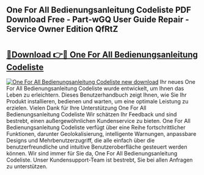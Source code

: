 ## One For All Bedienungsanleitung Codeliste PDF Download Free - Part-wGQ User Guide Repair - Service Owner Edition QfRtZ

# <h2><a href="http://df5ark.blite.top/?on=One+For+All+Bedienungsanleitung+Codeliste">🔗Download 👉🔴 One For All Bedienungsanleitung Codeliste</a></h2>

[![One For All Bedienungsanleitung Codeliste new download](https://i.imgur.com/lujVjoI.png)](http://df5ark.blite.top/?on=One+For+All+Bedienungsanleitung+Codeliste)
Ihr neues One For All Bedienungsanleitung Codeliste wurde entwickelt, um Ihnen das Leben zu erleichtern. Dieses Benutzerhandbuch zeigt Ihnen, wie Sie Ihr Produkt installieren, bedienen und warten, um eine optimale Leistung zu erzielen. Vielen Dank für Ihre Unterstützung One For All Bedienungsanleitung Codeliste Wir schätzen Ihr Feedback und sind bestrebt, einen außergewöhnlichen Kundenservice zu bieten. One For All Bedienungsanleitung Codeliste verfügt über eine Reihe fortschrittlicher Funktionen, darunter Geolokalisierung, intelligente Warnungen, anpassbare Designs und Mehrbenutzerzugriff, die alle einfach über die benutzerfreundliche und intuitive Benutzeroberfläche gesteuert werden können. Wir sind immer für Sie da, One For All Bedienungsanleitung Codeliste. Unser Kundensupport-Team ist bestrebt, Sie bei allen Anfragen zu unterstützen.
